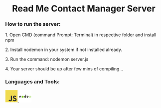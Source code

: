 <h1 align="center">Read Me Contact Manager Server</h1>
<h3 align="left">How to run the server:</h3>
<p>1. Open CMD (command Prompt: Terminal) in respective folder and install npm</p>
<p>2. Install nodemon in your system if not installed already.</p>
<p>3. Run the command: nodemon server.js </p>
<p>4. Your server should be up after few mins of compiling...  </p>
<p align="left">
</p>

<h3 align="left">Languages and Tools:</h3>
<p align="left"> <a href="https://developer.mozilla.org/en-US/docs/Web/JavaScript" target="_blank" rel="noreferrer"> <img src="https://raw.githubusercontent.com/devicons/devicon/master/icons/javascript/javascript-original.svg" alt="javascript" width="40" height="40"/> </a> <a href="https://nodejs.org" target="_blank" rel="noreferrer"> <img src="https://raw.githubusercontent.com/devicons/devicon/master/icons/nodejs/nodejs-original-wordmark.svg" alt="nodejs" width="40" height="40"/> </a> </p>
